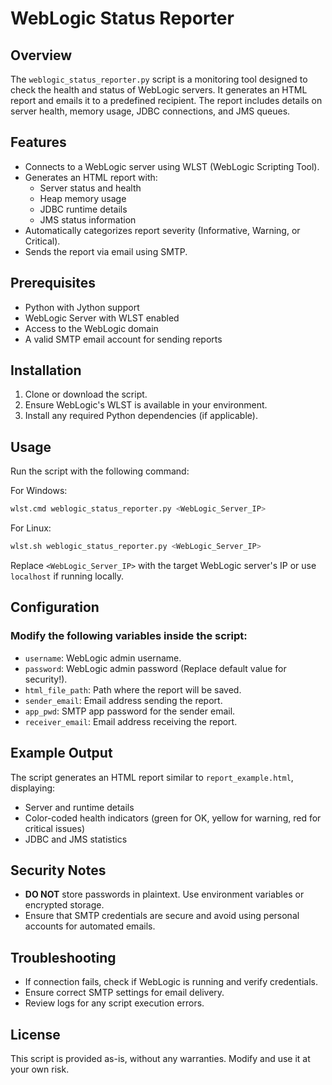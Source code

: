 # WebLogic Status Reporter

## Overview

The `weblogic_status_reporter.py` script is a monitoring tool designed to check the health and status of WebLogic servers. It generates an HTML report and emails it to a predefined recipient. The report includes details on server health, memory usage, JDBC connections, and JMS queues.

## Features

- Connects to a WebLogic server using WLST (WebLogic Scripting Tool).
- Generates an HTML report with:
  - Server status and health
  - Heap memory usage
  - JDBC runtime details
  - JMS status information
- Automatically categorizes report severity (Informative, Warning, or Critical).
- Sends the report via email using SMTP.

## Prerequisites

- Python with Jython support
- WebLogic Server with WLST enabled
- Access to the WebLogic domain
- A valid SMTP email account for sending reports

## Installation

1. Clone or download the script.
2. Ensure WebLogic's WLST is available in your environment.
3. Install any required Python dependencies (if applicable).

## Usage

Run the script with the following command:

For Windows:

```sh
wlst.cmd weblogic_status_reporter.py <WebLogic_Server_IP>
```

For Linux:

```sh
wlst.sh weblogic_status_reporter.py <WebLogic_Server_IP>
```

Replace `<WebLogic_Server_IP>` with the target WebLogic server's IP or use `localhost` if running locally.

## Configuration

### Modify the following variables inside the script:

- `username`: WebLogic admin username.
- `password`: WebLogic admin password (Replace default value for security!).
- `html_file_path`: Path where the report will be saved.
- `sender_email`: Email address sending the report.
- `app_pwd`: SMTP app password for the sender email.
- `receiver_email`: Email address receiving the report.

## Example Output

The script generates an HTML report similar to `report_example.html`, displaying:

- Server and runtime details
- Color-coded health indicators (green for OK, yellow for warning, red for critical issues)
- JDBC and JMS statistics

## Security Notes

- **DO NOT** store passwords in plaintext. Use environment variables or encrypted storage.
- Ensure that SMTP credentials are secure and avoid using personal accounts for automated emails.

## Troubleshooting

- If connection fails, check if WebLogic is running and verify credentials.
- Ensure correct SMTP settings for email delivery.
- Review logs for any script execution errors.

## License

This script is provided as-is, without any warranties. Modify and use it at your own risk.

